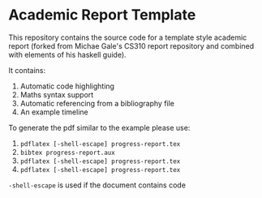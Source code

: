 # Academic Report Template

This repository contains the source code for a template style academic report (forked from Michae Gale's CS310 report repository and combined with elements of his haskell guide).

It contains:
1. Automatic code highlighting
2. Maths syntax support
3. Automatic referencing from a bibliography file
4. An example timeline

To generate the pdf similar to the example please use:
1. `pdflatex [-shell-escape] progress-report.tex`
2. `bibtex progress-report.aux`
3. `pdflatex [-shell-escape] progress-report.tex`
4. `pdflatex [-shell-escape] progress-report.tex`

`-shell-escape` is used if the document contains code
